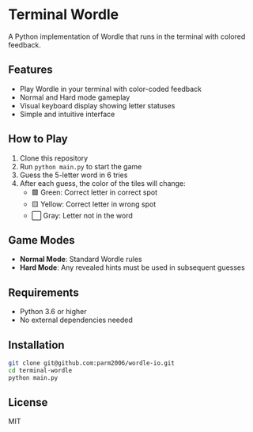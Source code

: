 # Terminal Wordle

A Python implementation of Wordle that runs in the terminal with colored feedback.

## Features

- Play Wordle in your terminal with color-coded feedback
- Normal and Hard mode gameplay
- Visual keyboard display showing letter statuses
- Simple and intuitive interface

## How to Play

1. Clone this repository
2. Run `python main.py` to start the game
3. Guess the 5-letter word in 6 tries
4. After each guess, the color of the tiles will change:
   - 🟩 Green: Correct letter in correct spot
   - 🟨 Yellow: Correct letter in wrong spot
   - ⬜ Gray: Letter not in the word

## Game Modes

- **Normal Mode**: Standard Wordle rules
- **Hard Mode**: Any revealed hints must be used in subsequent guesses

## Requirements

- Python 3.6 or higher
- No external dependencies needed

## Installation

```bash
git clone git@github.com:parm2006/wordle-io.git
cd terminal-wordle
python main.py
```

## License

MIT

